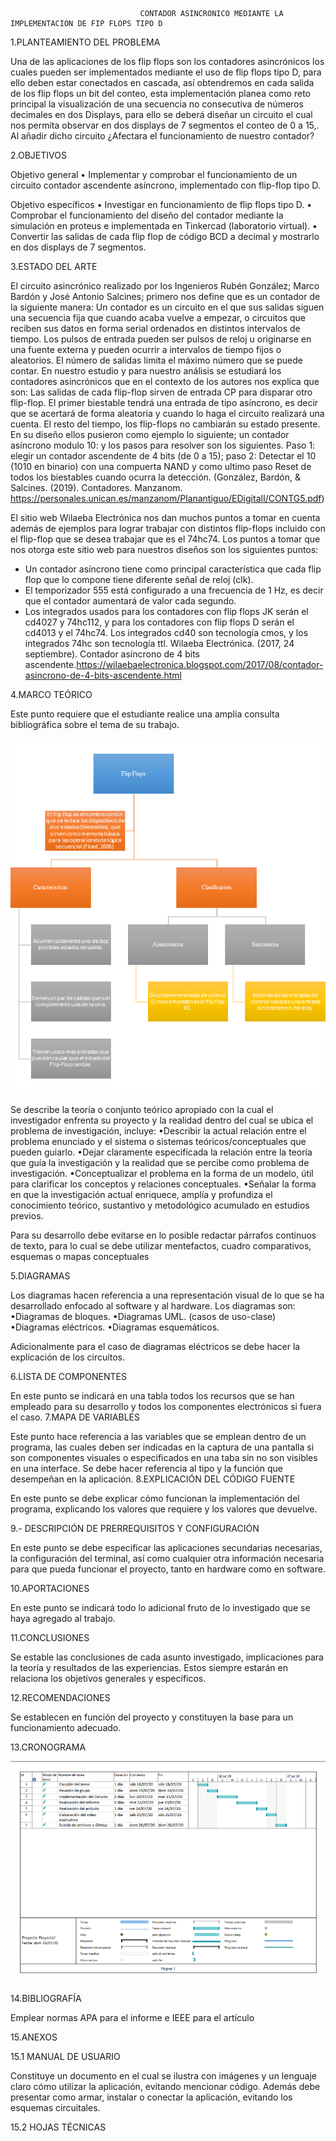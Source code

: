                                  CONTADOR ASINCRONICO MEDIANTE LA IMPLEMENTACION DE FIP FLOPS TIPO D


1.PLANTEAMIENTO DEL PROBLEMA

Una de las aplicaciones de los flip flops son los contadores asincrónicos los cuales pueden ser implementados mediante el uso de flip flops tipo D, para ello deben estar conectados en cascada, así obtendremos
en cada salida de los flip flops un bit del conteo, esta implementación planea como reto principal la visualización de una secuencia no consecutiva de números decimales en dos Displays, para ello se deberá 
diseñar un circuito el cual nos permita observar en dos displays de 7 segmentos el conteo de 0 a 15,. Al añadir dicho circuito ¿Afectara el funcionamiento de nuestro contador?


2.OBJETIVOS

Objetivo general
•	Implementar y comprobar el funcionamiento de un circuito contador ascendente asíncrono, implementado con flip-flop tipo D.

Objetivo específicos
•	Investigar en funcionamiento de flip flops tipo D.
•	Comprobar el funcionamiento del diseño del contador mediante la simulación en proteus e implementada en Tinkercad (laboratorio virtual).
•	Convertir las salidas de cada flip flop de código BCD a decimal y mostrarlo en dos displays de 7 segmentos.


3.ESTADO DEL ARTE

El circuito asincrónico realizado por los Ingenieros Rubén González; Marco Bardón y José Antonio Salcines; primero nos define que es un contador de la siguiente manera: 
Un contador es un circuito en el que sus salidas siguen una secuencia fija que cuando acaba vuelve a empezar, o circuitos que reciben sus datos en forma serial ordenados en distintos intervalos de tiempo. Los pulsos de entrada pueden ser pulsos de reloj u originarse en una fuente externa y pueden ocurrir a intervalos de tiempo fijos o aleatorios. El número de salidas limita el máximo número que se puede contar. En nuestro estudio y para nuestro análisis se estudiará los contadores asincrónicos que en el contexto de los autores nos explica que son: Las salidas de cada flip-flop sirven de entrada CP para disparar otro flip-flop. El primer biestable tendrá una entrada de tipo asíncrono, es decir que se acertará de forma aleatoria y cuando lo haga el circuito realizará una cuenta. El resto del tiempo, los flip-flops no cambiarán su estado presente. En su diseño ellos pusieron como ejemplo lo siguiente; un contador asíncrono modulo 10: y los pasos para resolver son los siguientes. Paso 1: elegir un contador ascendente de 4 bits (de 0 a 15); paso 2: Detectar el 10 (1010 en binario) con una compuerta NAND y como ultimo paso Reset de todos los biestables cuando ocurra la detección.
(González, Bardón, & Salcines. (2019). Contadores. Manzanom. https://personales.unican.es/manzanom/Planantiguo/EDigitalI/CONTG5.pdf)

El sitio web Wilaeba Electrónica nos dan muchos puntos a tomar en cuenta además de ejemplos para lograr trabajar con distintos flip-flops incluido con el flip-flop que se desea trabajar que es el 74hc74. Los puntos a tomar que nos otorga este sitio web para nuestros diseños son los siguientes puntos: 
- Un contador asíncrono tiene como principal característica que cada flip flop que lo compone tiene diferente señal de reloj (clk).
- El temporizador 555 está configurado a una frecuencia de 1 Hz, es decir que el contador aumentará de valor cada segundo.
- Los integrados usados para los contadores con flip flops JK serán el cd4027 y 74hc112, y para los contadores con flip flops D serán el cd4013 y el 74hc74. Los integrados cd40 son tecnología cmos, y los integrados 74hc son tecnología ttl. Wilaeba Electrónica. (2017, 24 septiembre). Contador asíncrono de 4 bits ascendente.https://wilaebaelectronica.blogspot.com/2017/08/contador-asincrono-de-4-bits-ascendente.html

4.MARCO TEÓRICO

Este punto requiere que el estudiante realice una amplia consulta bibliográfica sobre el tema de su trabajo.

![alt text](https://github.com/Proyecto-Digitales/INFORME-N.2/blob/master/Img/marco%20teorico%201.png)

Se describe la teoría o conjunto teórico apropiado con la cual el investigador enfrenta su proyecto y la realidad dentro del cual se ubica el problema de investigación, incluye:
•Describir la actual relación entre el problema enunciado y el sistema o sistemas teóricos/conceptuales que pueden guiarlo.
•Dejar claramente especificada la relación entre la teoría que guía la investigación y la realidad que se percibe como problema de investigación.
•Conceptualizar el problema en la forma de un modelo, útil para clarificar los conceptos y relaciones conceptuales.
•Señalar la forma en que la investigación actual enriquece, amplía y profundiza el conocimiento teórico, sustantivo y metodológico acumulado en estudios previos.

Para su desarrollo debe evitarse en lo posible redactar párrafos continuos de texto, para lo cual se debe utilizar mentefactos, cuadro comparativos, esquemas o mapas conceptuales

5.DIAGRAMAS

Los diagramas hacen referencia a una representación visual de lo que se ha desarrollado enfocado al software y al hardware. Los diagramas son:
•Diagramas de bloques.
•Diagramas UML. (casos de uso-clase)
•Diagramas eléctricos.
•Diagramas esquemáticos.

Adicionalmente para el caso de diagramas eléctricos se debe hacer la explicación de los circuitos.






6.LISTA DE COMPONENTES

En este punto se indicará en una tabla todos los recursos que se han empleado para su desarrollo y todos los componentes electrónicos si fuera el caso.
7.MAPA DE VARIABLES

Este punto hace referencia a las variables que se emplean dentro de un programa, las cuales deben ser indicadas en la captura de una pantalla si son componentes visuales o especificados en una taba sin no son visibles en una interface. Se debe hacer referencia al tipo y la función que desempeñan en la aplicación.
8.EXPLICACIÓN DEL CÓDIGO FUENTE

En este punto se debe explicar cómo funcionan la implementación del programa, explicando los valores que requiere y los valores que devuelve.

9.- DESCRIPCIÓN DE PRERREQUISITOS Y CONFIGURACIÓN

En este punto se debe especificar las aplicaciones secundarias necesarias, la configuración del terminal, así como cualquier otra información necesaria para que pueda funcionar el proyecto, tanto en hardware como en software.

10.APORTACIONES

En este punto se indicará todo lo adicional fruto de lo investigado que se haya agregado al trabajo.

11.CONCLUSIONES

Se estable las conclusiones de cada asunto investigado, implicaciones para la teoría y resultados de las experiencias. Estos siempre estarán en relaciona los objetivos generales y específicos.

12.RECOMENDACIONES

Se establecen en función del proyecto y constituyen la base para un funcionamiento adecuado.

13.CRONOGRAMA

![alt text](https://github.com/Proyecto-Digitales/INFORME-N.2/blob/master/Img/Cronograma.PNG)


14.BIBLIOGRAFÍA

Emplear normas APA para el informe e IEEE para el artículo

15.ANEXOS

15.1 MANUAL DE USUARIO

Constituye un documento en el cual se ilustra con imágenes y un lenguaje claro cómo utilizar la aplicación, evitando mencionar código. Además debe presentar como armar, instalar o conectar la aplicación, evitando los esquemas circuitales.

15.2 HOJAS TÉCNICAS
